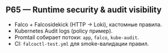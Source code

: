 ## P65 — Runtime security & audit visibility

- Falco + Falcosidekick (HTTP → Loki), кастомные правила.
- Kubernetes Audit logs (policy пример).
- Promtail собирает потоки: `app`, `falco`, `kube-audit`.
- CI: `falcoctl-test.yml` для smoke-валидации правил.
